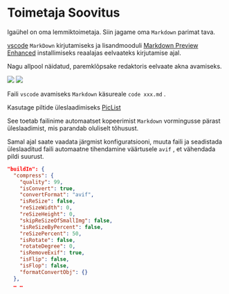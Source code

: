 # Toimetaja Soovitus

Igaühel on oma lemmiktoimetaja. Siin jagame oma `Markdown` parimat tava.

[vscode](https://code.visualstudio.com/) `MarkDown` kirjutamiseks ja lisandmooduli [Markdown Preview Enhanced](https://marketplace.visualstudio.com/items?itemName=shd101wyy.markdown-preview-enhanced) installimiseks reaalajas eelvaateks kirjutamise ajal.

Nagu allpool näidatud, paremklõpsake redaktoris eelvaate akna avamiseks.

![](https://p.3ti.site/1720775216.avif)
![](https://p.3ti.site/1720775043.avif)

Faili `vscode` avamiseks `Markdown` käsureale `code xxx.md` .

Kasutage piltide üleslaadimiseks [PicList](https://github.com/Kuingsmile/PicList)

See toetab failinime automaatset kopeerimist `Markdown` vormingusse pärast üleslaadimist, mis parandab oluliselt tõhusust.

Samal ajal saate vaadata järgmist konfiguratsiooni, muuta faili ja seadistada üleslaaditud faili automaatne tihendamine väärtusele `avif` , et vähendada pildi suurust.

```json
"buildIn": {
  "compress": {
    "quality": 99,
    "isConvert": true,
    "convertFormat": "avif",
    "isReSize": false,
    "reSizeWidth": 0,
    "reSizeHeight": 0,
    "skipReSizeOfSmallImg": false,
    "isReSizeByPercent": false,
    "reSizePercent": 50,
    "isRotate": false,
    "rotateDegree": 0,
    "isRemoveExif": true,
    "isFlip": false,
    "isFlop": false,
    "formatConvertObj": {}
  },
  … …
```
